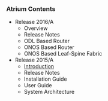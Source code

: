 ### Atrium Contents
* Release 2016/A
    + Overview
    + Release Notes
    + ODL Based Router
    + ONOS Based Router
    + ONOS Based Leaf-Spine Fabric
* Release 2015/A
    + [Introduction](https://github.com/onfsdn/atrium-docs/wiki/Introduction-(15A))
    + Release Notes
    + Installation Guide
    + User Guide
    + System Architecture